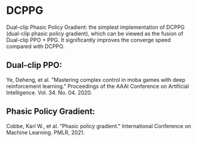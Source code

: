 # DCPPG
Dual-clip Phasic Policy Gradient: the simplest implementation of DCPPG (dual-clip phasic policy gradient), which can be viewed as the fusion of Dual-clip PPO + PPG. It significantly improves the converge speed compared with DCPPO.

## Dual-clip PPO: 

Ye, Deheng, et al. "Mastering complex control in moba games with deep reinforcement learning." Proceedings of the AAAI Conference on Artificial Intelligence. Vol. 34. No. 04. 2020.

## Phasic Policy Gradient: 

Cobbe, Karl W., et al. "Phasic policy gradient." International Conference on Machine Learning. PMLR, 2021.
